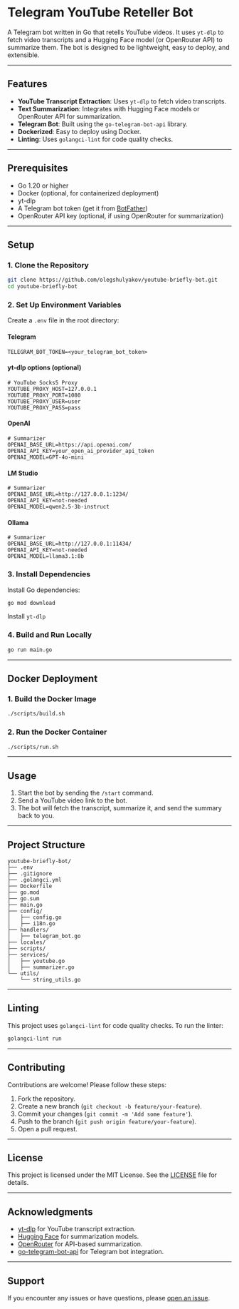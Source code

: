 # Telegram YouTube Reteller Bot

A Telegram bot written in Go that retells YouTube videos. It uses `yt-dlp` to fetch video transcripts and a Hugging Face model (or OpenRouter API) to summarize them. The bot is designed to be lightweight, easy to deploy, and extensible.

---

## Features

- **YouTube Transcript Extraction**: Uses `yt-dlp` to fetch video transcripts.
- **Text Summarization**: Integrates with Hugging Face models or OpenRouter API for summarization.
- **Telegram Bot**: Built using the `go-telegram-bot-api` library.
- **Dockerized**: Easy to deploy using Docker.
- **Linting**: Uses `golangci-lint` for code quality checks.

---

## Prerequisites

- Go 1.20 or higher
- Docker (optional, for containerized deployment)
- yt-dlp
- A Telegram bot token (get it from [BotFather](https://core.telegram.org/bots#botfather))
- OpenRouter API key (optional, if using OpenRouter for summarization)

---

## Setup

### 1. Clone the Repository

```bash
git clone https://github.com/olegshulyakov/youtube-briefly-bot.git
cd youtube-briefly-bot
```

### 2. Set Up Environment Variables

Create a `.env` file in the root directory:

#### Telegram

```env
TELEGRAM_BOT_TOKEN=<your_telegram_bot_token>
```

#### yt-dlp options (optional)

```env
# YouTube Socks5 Proxy
YOUTUBE_PROXY_HOST=127.0.0.1
YOUTUBE_PROXY_PORT=1080
YOUTUBE_PROXY_USER=user
YOUTUBE_PROXY_PASS=pass
```

#### OpenAI

```env
# Summarizer
OPENAI_BASE_URL=https://api.openai.com/
OPENAI_API_KEY=your_open_ai_provider_api_token
OPENAI_MODEL=GPT-4o-mini
```

#### LM Studio

```env
# Summarizer
OPENAI_BASE_URL=http://127.0.0.1:1234/
OPENAI_API_KEY=not-needed
OPENAI_MODEL=qwen2.5-3b-instruct
```

#### Ollama

```env
# Summarizer
OPENAI_BASE_URL=http://127.0.0.1:11434/
OPENAI_API_KEY=not-needed
OPENAI_MODEL=llama3.1:8b
```

### 3. Install Dependencies

Install Go dependencies:

```bash
go mod download
```

Install `yt-dlp`

### 4. Build and Run Locally

```bash
go run main.go
```

---

## Docker Deployment

### 1. Build the Docker Image

```bash
./scripts/build.sh
```

### 2. Run the Docker Container

```bash
./scripts/run.sh
```

---

## Usage

1. Start the bot by sending the `/start` command.
2. Send a YouTube video link to the bot.
3. The bot will fetch the transcript, summarize it, and send the summary back to you.

---

## Project Structure

```
youtube-briefly-bot/
├── .env
├── .gitignore
├── .golangci.yml
├── Dockerfile
├── go.mod
├── go.sum
├── main.go
├── config/
│   ├── config.go
│   ├── i18n.go
├── handlers/
│   ├── telegram_bot.go
├── locales/
├── scripts/
├── services/
│   ├── youtube.go
│   ├── summarizer.go
└── utils/
    └── string_utils.go
```

---

## Linting

This project uses `golangci-lint` for code quality checks. To run the linter:

```bash
golangci-lint run
```

---

## Contributing

Contributions are welcome! Please follow these steps:

1. Fork the repository.
2. Create a new branch (`git checkout -b feature/your-feature`).
3. Commit your changes (`git commit -m 'Add some feature'`).
4. Push to the branch (`git push origin feature/your-feature`).
5. Open a pull request.

---

## License

This project is licensed under the MIT License. See the [LICENSE](LICENSE) file for details.

---

## Acknowledgments

- [yt-dlp](https://github.com/yt-dlp/yt-dlp) for YouTube transcript extraction.
- [Hugging Face](https://huggingface.co/) for summarization models.
- [OpenRouter](https://openrouter.ai/) for API-based summarization.
- [go-telegram-bot-api](https://github.com/go-telegram-bot-api/telegram-bot-api) for Telegram bot integration.

---

## Support

If you encounter any issues or have questions, please [open an issue](https://github.com/olegshulyakov/youtube-briefly-bot/issues).
